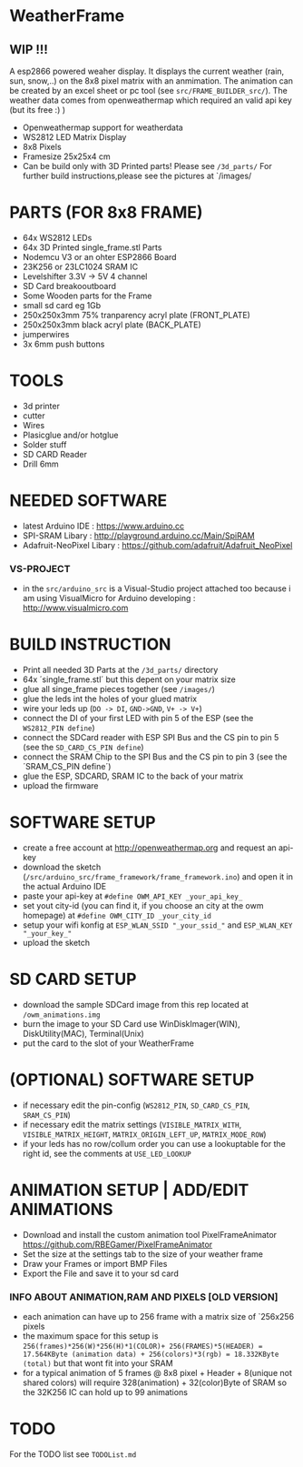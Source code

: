 # WeatherFrame
## WIP !!!

A esp2866 powered weaher display.
It displays the current weather (rain, sun, snow,..) on the 8x8 pixel matrix with an anmimation.
The animation can be created by an excel sheet or pc tool (see `src/FRAME_BUILDER_src/`).
The weather data comes from openweathermap which required an valid api key (but its free :) )
* Openweathermap support for weatherdata
* WS2812 LED Matrix Display
* 8x8 Pixels 
* Framesize 25x25x4 cm
* Can be build only with 3D Printed parts! Please see `/3d_parts/`
For further build instructions,please see the pictures at `/images/


# PARTS (FOR 8x8 FRAME)
 * 64x WS2812 LEDs
 * 64x 3D Printed single_frame.stl Parts
 * Nodemcu V3 or an ohter ESP2866 Board
 * 23K256 or 23LC1024 SRAM IC
 * Levelshifter 3.3V -> 5V 4 channel
 * SD Card breakooutboard
 * Some Wooden parts for the Frame
 * small sd card eg 1Gb
 * 250x250x3mm 75% tranparency acryl plate (FRONT_PLATE)
 * 250x250x3mm black acryl plate (BACK_PLATE)
 * jumperwires
 * 3x 6mm push buttons
 
# TOOLS
 * 3d printer
 * cutter
 * Wires
 * Plasicglue and/or hotglue
 * Solder stuff
 * SD CARD Reader
 * Drill 6mm

# NEEDED SOFTWARE
 * latest Arduino IDE : https://www.arduino.cc
 * SPI-SRAM Libary : http://playground.arduino.cc/Main/SpiRAM
 * Adafruit-NeoPixel Libary : https://github.com/adafruit/Adafruit_NeoPixel
 
### VS-PROJECT
 * in the `src/arduino_src` is a Visual-Studio project attached too because i am using VisualMicro for Arduino developing :
 http://www.visualmicro.com
 

# BUILD INSTRUCTION
 * Print all needed 3D Parts at the `/3d_parts/` directory 
 * 64x ´single_frame.stl´ but this depent on your matrix size
 * glue all singe_frame pieces together (see `/images/`)
 * glue the leds int the holes of your glued matrix
 * wire your leds up (`DO -> DI`, `GND->GND`, `V+ -> V+`)
 * connect the DI of your first LED with pin 5 of the ESP (see the `WS2812_PIN define`)
 * connect the SDCard reader with ESP SPI Bus and the CS pin to pin 5 (see the `SD_CARD_CS_PIN define`)
 * connect the SRAM Chip to the SPI Bus and the CS pin to pin 3 (see the ´SRAM_CS_PIN define´)
 * glue the ESP, SDCARD, SRAM IC to the back of your matrix
 * upload the firmware

# SOFTWARE SETUP
 * create a free account at http://openweathermap.org and request an api-key
 * download the sketch (`/src/arduino_src/frame_framework/frame_framework.ino`) and open it in the actual Arduino IDE
 * paste your api-key at `#define OWM_API_KEY _your_api_key_`
 * set yout city-id (you can find it, if you choose an city at the owm homepage) at `#define OWM_CITY_ID _your_city_id`
 * setup your wifi konfig at `ESP_WLAN_SSID "_your_ssid_"` and `ESP_WLAN_KEY "_your_key_"`
 * upload the sketch
 
# SD CARD SETUP
 * download the sample SDCard image from this rep located at `/owm_animations.img`
 * burn the image to your SD Card use WinDiskImager(WIN), DiskUtility(MAC), Terminal(Unix)
 * put the card to the slot of your WeatherFrame
 
 
# (OPTIONAL) SOFTWARE SETUP
 * if necessary edit the pin-config (`WS2812_PIN`, `SD_CARD_CS_PIN`, `SRAM_CS_PIN`)
 * if necessary edit the matrix settings (`VISIBLE_MATRIX_WITH`, `VISIBLE_MATRIX_HEIGHT`, `MATRIX_ORIGIN_LEFT_UP`, `MATRIX_MODE_ROW`)
 * if your leds has no row/collum order you can use a lookuptable for the right id, see the comments at `USE_LED_LOOKUP`
 

 
# ANIMATION SETUP | ADD/EDIT ANIMATIONS
* Download and install the custom animation tool PixelFrameAnimator https://github.com/RBEGamer/PixelFrameAnimator
* Set the size at the settings tab to the size of your weather frame
* Draw your Frames or import BMP Files
* Export the File and save it to your sd card


### INFO ABOUT ANIMATION,RAM AND PIXELS [OLD VERSION]
 * each animation can have up to 256 frame with a matrix size of `256x256 pixels
 * the maximum space for this setup is `256(frames)*256(W)*256(H)*1(COLOR)+ 256(FRAMES)*5(HEADER) = 17.564KByte (animation data) + 256(colors)*3(rgb) = 18.332KByte (total)`  but that wont fit into your SRAM
 * for a typical animation of 5 frames @ 8x8 pixel + Header + 8(unique not shared colors) will require 328(animation) + 32(color)Byte of SRAM so the 32K256 IC can hold up to 99 animations

# TODO
For the TODO list see `TODOList.md`
